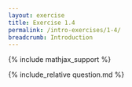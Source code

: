 ```yaml
---
layout: exercise
title: Exercise 1.4
permalink: /intro-exercises/1-4/
breadcrumb: Introduction
---
```


{% include mathjax_support %}

<div><i class="arrow-up" data-chapter="intro-exercises" data-exercise="ex_4" data-rating="0"></i></div>
{% include_relative question.md %}
